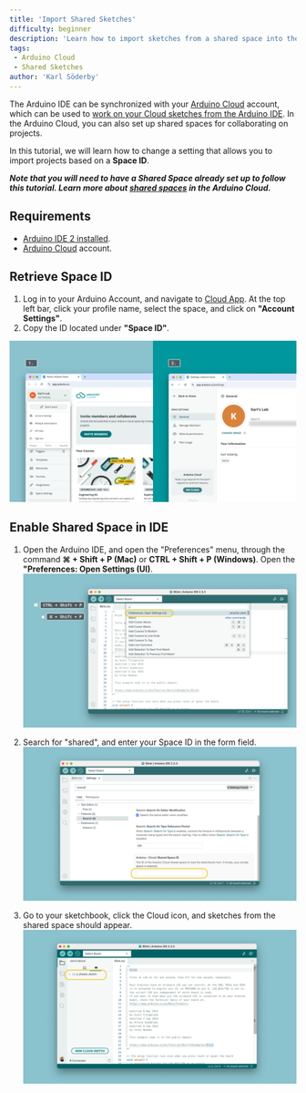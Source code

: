 ```yaml
---
title: 'Import Shared Sketches'
difficulty: beginner
description: 'Learn how to import sketches from a shared space into the Arduino IDE.'
tags:
 - Arduino Cloud
 - Shared Sketches
author: 'Karl Söderby'
---
```


The Arduino IDE can be synchronized with your [Arduino Cloud](https://app.arduino.cc/) account, which can be used to [work on your Cloud sketches from the Arduino IDE](https://docs.arduino.cc/software/ide-v2/tutorials/ide-v2-cloud-sketch-sync/). In the Arduino Cloud, you can also set up shared spaces for collaborating on projects.

In this tutorial, we will learn how to change a setting that allows you to import projects based on a **Space ID**.

***Note that you will need to have a Shared Space already set up to follow this tutorial. Learn more about [shared spaces](https://docs.arduino.cc/arduino-cloud/education/shared-spaces/) in the Arduino Cloud.***

## Requirements

- [Arduino IDE 2 installed](https://www.arduino.cc/en/software).
- [Arduino Cloud](https://app.arduino.cc/) account.

## Retrieve Space ID

1. Log in to your Arduino Account, and navigate to [Cloud App](https://app.arduino.cc/). At the top left bar, click your profile name, select the space, and click on **"Account Settings"**.
2. Copy the ID located under **"Space ID"**.

![Retrieve Space ID from Arduino Cloud.](assets/account-settings.png)

## Enable Shared Space in IDE

1. Open the Arduino IDE, and open the "Preferences" menu, through the command **⌘ + Shift + P (Mac)** or **CTRL + Shift + P (Windows)**. Open the **"Preferences: Open Settings (UI)**.
   ![Open settings.](assets/open-preferences.png)

2. Search for "shared", and enter your Space ID in the form field.
   ![Enter Space ID.](assets/enter-id.png)

3. Go to your sketchbook, click the Cloud icon, and sketches from the shared space should appear.
   ![Remote Sketchbook.](assets/shared-sketch.png)
